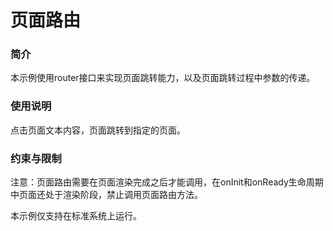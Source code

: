 # 页面路由

### 简介

本示例使用router接口来实现页面跳转能力，以及页面跳转过程中参数的传递。

### 使用说明

点击页面文本内容，页面跳转到指定的页面。

### 约束与限制

注意：页面路由需要在页面渲染完成之后才能调用，在onInit和onReady生命周期中页面还处于渲染阶段，禁止调用页面路由方法。

本示例仅支持在标准系统上运行。
